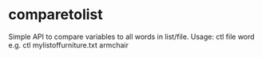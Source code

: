# comparetolist
Simple API to compare variables to all words in list/file.
Usage: 
ctl file word
e.g. ctl mylistoffurniture.txt armchair
